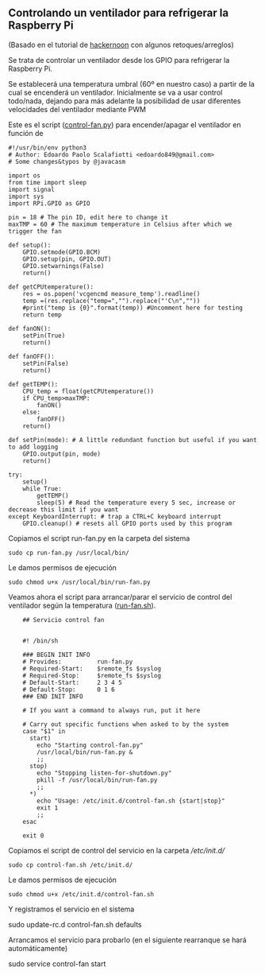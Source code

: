 ## Controlando un ventilador para refrigerar la Raspberry Pi

(Basado en el tutorial de [hackernoon](https://hackernoon.com/how-to-control-a-fan-to-cool-the-cpu-of-your-raspberrypi-3313b6e7f92c) con algunos retoques/arreglos)

Se trata de controlar un ventilador desde los GPIO para refrigerar la Raspberry Pi.

Se establecerá una temperatura umbral (60º en nuestro caso) a partir de la cual se encenderá un ventilador. Inicialmente se va a usar control todo/nada, dejando para más adelante la posibilidad de usar diferentes velocidades del ventilador mediante PWM

Este es el script ([control-fan.py](./codigo/control-fan.py)) para encender/apagar el ventilador en función de

    #!/usr/bin/env python3
    # Author: Edoardo Paolo Scalafiotti <edoardo849@gmail.com>
    # Some changes&typos by @javacasm

    import os
    from time import sleep
    import signal
    import sys
    import RPi.GPIO as GPIO

    pin = 18 # The pin ID, edit here to change it
    maxTMP = 60 # The maximum temperature in Celsius after which we trigger the fan

    def setup():
        GPIO.setmode(GPIO.BCM)
        GPIO.setup(pin, GPIO.OUT)
        GPIO.setwarnings(False)
        return()

    def getCPUtemperature():
        res = os.popen('vcgencmd measure_temp').readline()
        temp =(res.replace("temp=","").replace("'C\n",""))
        #print("temp is {0}".format(temp)) #Uncomment here for testing
        return temp

    def fanON():
        setPin(True)
        return()

    def fanOFF():
        setPin(False)
        return()

    def getTEMP():
        CPU_temp = float(getCPUtemperature())
        if CPU_temp>maxTMP:
            fanON()
        else:
            fanOFF()
        return()

    def setPin(mode): # A little redundant function but useful if you want to add logging
        GPIO.output(pin, mode)
        return()

    try:
        setup()
        while True:
            getTEMP()
            sleep(5) # Read the temperature every 5 sec, increase or decrease this limit if you want
    except KeyboardInterrupt: # trap a CTRL+C keyboard interrupt
        GPIO.cleanup() # resets all GPIO ports used by this program

Copiamos el script run-fan.py en la carpeta del sistema

    sudo cp run-fan.py /usr/local/bin/

Le damos permisos de ejecución

    sudo chmod u+x /usr/local/bin/run-fan.py

Veamos ahora el script para arrancar/parar el servicio de control del ventilador según la temperatura ([run-fan.sh](./codigo/run-fan.sh)).

        ## Servicio control fan


        #! /bin/sh

        ### BEGIN INIT INFO
        # Provides:          run-fan.py
        # Required-Start:    $remote_fs $syslog
        # Required-Stop:     $remote_fs $syslog
        # Default-Start:     2 3 4 5
        # Default-Stop:      0 1 6
        ### END INIT INFO

        # If you want a command to always run, put it here

        # Carry out specific functions when asked to by the system
        case "$1" in
          start)
            echo "Starting control-fan.py"
            /usr/local/bin/run-fan.py &
            ;;
          stop)
            echo "Stopping listen-for-shutdown.py"
            pkill -f /usr/local/bin/run-fan.py
            ;;
          *)
            echo "Usage: /etc/init.d/control-fan.sh {start|stop}"
            exit 1
            ;;
        esac

        exit 0

Copiamos el script de control del servicio en la carpeta _/etc/init.d/_

    sudo cp control-fan.sh /etc/init.d/

Le damos permisos de ejecución

    sudo chmod u+x /etc/init.d/control-fan.sh

Y registramos el servicio en el sistema

  sudo update-rc.d control-fan.sh defaults

Arrancamos el servicio para probarlo (en el siguiente rearranque se hará automáticamente)

  sudo service control-fan start
